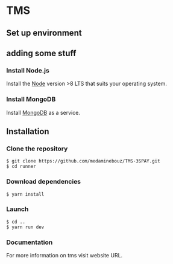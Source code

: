 # TMS

## Set up environment

## adding some stuff

### Install Node.js

Install the [Node](https://nodejs.org/en/download/) version >8 LTS that suits your operating system.

### Install MongoDB

Install [MongoDB](https://docs.mongodb.com/manual/tutorial/install-mongodb-on-windows/) as a service.

## Installation

### Clone the repository

```
$ git clone https://github.com/medaminebouz/TMS-3SPAY.git
$ cd runner
```

### Download dependencies

```
$ yarn install
```

### Launch

```
$ cd ..
$ yarn run dev
```

### Documentation

For more information on tms visit website URL.
